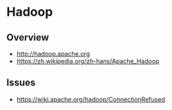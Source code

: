 # Hadoop

## Overview

- http://hadoop.apache.org
- https://zh.wikipedia.org/zh-hans/Apache_Hadoop

## Issues

- https://wiki.apache.org/hadoop/ConnectionRefused
